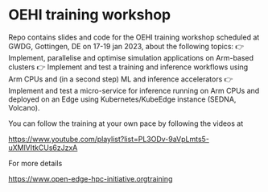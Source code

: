 # OEHI training workshop

Repo contains slides and code for the OEHI training workshop scheduled at 
GWDG, Gottingen, DE on 17-19 jan 2023, about the following topics:
👉 Implement, parallelise and optimise simulation applications on Arm-based clusters
👉 Implement and test a training and inference workflows using Arm CPUs and (in a second step) ML and inference accelerators
👉 Implement and test a micro-service for inference running on Arm CPUs and deployed on an Edge using Kubernetes/KubeEdge instance (SEDNA, Volcano).  

You can follow the training at your own pace by following the videos at 

https://www.youtube.com/playlist?list=PL3ODv-9aVpLmts5-uXMlVItkCUs6zJzxA

For more details 

https://www.open-edge-hpc-initiative.orgtraining

